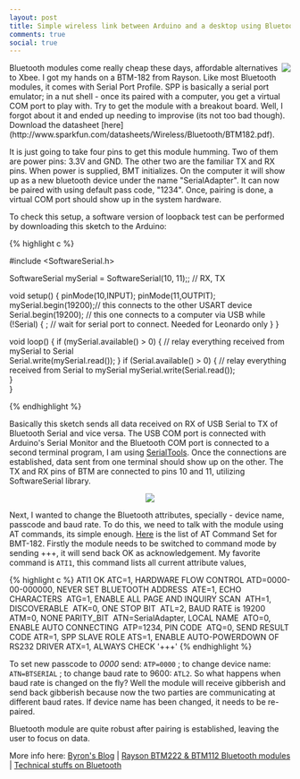 ```yaml
---
layout: post
title: Simple wireless link between Arduino and a desktop using Bluetooth
comments: true
social: true
---
```


<img src="{{ site.url }}/img/posts/bt-ckt.jpg" style="float: right;"/>
Bluetooth modules come really cheap these days, affordable alternatives to Xbee. I got my hands on a BTM-182 from Rayson. Like most Bluetooth modules, it comes with Serial Port Profile. SPP is basically a serial port emulator; in a nut shell - once its paired with a computer, you get a virtual COM port to play with. Try to get the module with a breakout board. Well, I forgot about it and ended up needing to improvise (its not too bad though). Download the datasheet [here](http://www.sparkfun.com/datasheets/Wireless/Bluetooth/BTM182.pdf).


It is just going to take four pins to get this module humming. Two of them are power pins: 3.3V and GND. The other two are the familiar TX and RX pins. When power is supplied, BMT initializes. On the computer it will show up as a new bluetooth device under the name "SerialAdapter". It can now be paired with using default pass code, "1234". Once, pairing is done, a virtual COM port should show up in the system hardware.

To check this setup, a software version of loopback test can be performed by downloading this sketch to the Arduino:

<div class='code'>
{% highlight c %}

#include <SoftwareSerial.h>
 
SoftwareSerial mySerial = SoftwareSerial(10, 11);; // RX, TX
 
void setup() {
  pinMode(10,INPUT);
  pinMode(11,OUTPIT);
  mySerial.begin(19200);// this connects to the other USART device
  Serial.begin(19200);  // this one connects to a computer via USB
  while (!Serial) {
    ; // wait for serial port to connect. Needed for Leonardo only
  }
} 
 
void loop() { 
  if (mySerial.available() > 0) {
    // relay everything received from mySerial to Serial    
    Serial.write(mySerial.read()); 
  }
  if (Serial.available() > 0) {
    // relay everything received from Serial to mySerial
    mySerial.write(Serial.read());        
  }  
} 

{% endhighlight %}
</div>

Basically this sketch sends all data received on RX of USB Serial to TX of Bluetooth Serial and vice versa. The USB COM port is connected with Arduino's Serial Monitor and the Bluetooth COM port is connected to a second terminal program, I am using [SerialTools](http://www.w7ay.net/site/Applications/Serial%20Tools/index.html). Once the connections are established, data sent from one terminal should show up on the other. The TX and RX pins of BTM are connected to pins 10 and 11, utilizing SoftwareSerial library.

<center><img src="{{ site.url }}/img/posts/BMT-180_schem.png" /></center>

Next, I wanted to change the Bluetooth attributes, specially - device name, passcode and baud rate. To do this, we need to talk with the module using AT commands, its simple enough. [Here](http://www.sparkfun.com/datasheets/Wireless/Bluetooth/SPP%20AT%20command%20set.pdf) is the list of AT Command Set for BMT-182. Firstly the module needs to be switched to command mode by sending +++, it will send back OK as acknowledgement. My favorite command is `ATI1`, this command lists all current attribute values,

<div class='code'>
{% highlight c %}
ATI1
OK
ATC=1, HARDWARE FLOW CONTROL
ATD=0000-00-000000, NEVER SET BLUETOOTH ADDRESS 
ATE=1, ECHO CHARACTERS 
ATG=1, ENABLE ALL PAGE AND INQUIRY SCAN 
ATH=1, DISCOVERABLE 
ATK=0, ONE STOP BIT 
ATL=2, BAUD RATE is 19200 
ATM=0, NONE PARITY_BIT 
ATN=SerialAdapter, LOCAL NAME 
ATO=0, ENABLE AUTO CONNECTING 
ATP=1234, PIN CODE 
ATQ=0, SEND RESULT CODE
ATR=1, SPP SLAVE ROLE
ATS=1, ENABLE AUTO-POWERDOWN OF RS232 DRIVER
ATX=1, ALWAYS CHECK '+++'
{% endhighlight %}
</div>

To set new passcode to _0000_ send: `ATP=0000` ; to change device name: `ATN=BTSERIAL` ; to change baud rate to 9600: `ATL2`. So what happens when baud rate is changed on the fly? Well the module will receive gibberish and send back gibberish because now the two parties are communicating at different baud rates. If device name has been changed, it needs to be re-paired.  

Bluetooth module are quite robust after pairing is established, leaving the user to focus on data.

More info here: [Byron's Blog](http://byron76.blogspot.com/) | [Rayson BTM222 & BTM112 Bluetooth modules](http://elektorembedded.blogspot.com/2010/08/rayson-btm222-btm112-bluetooth-modules.html) | [Technical stuffs on Bluetooth](http://www.cs.tut.fi/kurssit/TLT-6556/Slides/2-Bluetooth.pdf)
